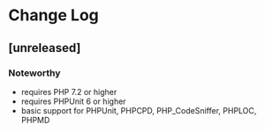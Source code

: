 # Change Log

## [unreleased]

### Noteworthy
- requires PHP 7.2 or higher
- requires PHPUnit 6 or higher
- basic support for PHPUnit, PHPCPD, PHP_CodeSniffer, PHPLOC, PHPMD
